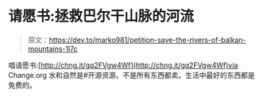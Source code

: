 # 请愿书:拯救巴尔干山脉的河流

> 原文：<https://dev.to/marko981/petition-save-the-rivers-of-balkan-mountains-1l7c>

唱请愿书:[http://chng.it/gq2FVgw4Wf](http://chng.it/gq2FVgw4Wf)via Change.org 水和自然是#开源资源。不是所有东西都卖。生活中最好的东西都是免费的。